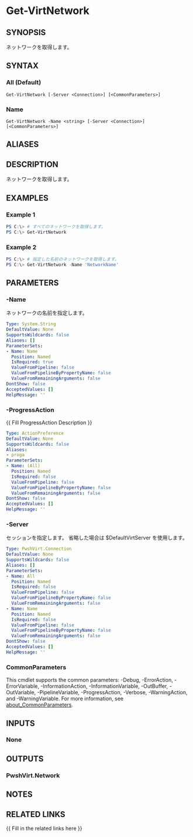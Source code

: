 ﻿---
document type: cmdlet
external help file: PwshVirt.dll-Help.xml
HelpUri: 
ms.date: 07/27/2025
PlatyPS schema version: 2024-05-01
---

# Get-VirtNetwork

## SYNOPSIS

ネットワークを取得します。

## SYNTAX

### All (Default)

```
Get-VirtNetwork [-Server <Connection>] [<CommonParameters>]
```

### Name

```
Get-VirtNetwork -Name <string> [-Server <Connection>] [<CommonParameters>]
```

## ALIASES

## DESCRIPTION

ネットワークを取得します。

## EXAMPLES

### Example 1

```powershell
PS C:\> # すべてのネットワークを取得します。
PS C:\> Get-VirtNetwork
```

### Example 2

```powershell
PS C:\> # 指定した名前のネットワークを取得します。
PS C:\> Get-VirtNetwork -Name 'NetworkName'
```

## PARAMETERS

### -Name

ネットワークの名前を指定します。

```yaml
Type: System.String
DefaultValue: None
SupportsWildcards: false
Aliases: []
ParameterSets:
- Name: Name
  Position: Named
  IsRequired: true
  ValueFromPipeline: false
  ValueFromPipelineByPropertyName: false
  ValueFromRemainingArguments: false
DontShow: false
AcceptedValues: []
HelpMessage: ''
```

### -ProgressAction

{{ Fill ProgressAction Description }}

```yaml
Type: ActionPreference
DefaultValue: None
SupportsWildcards: false
Aliases:
- proga
ParameterSets:
- Name: (All)
  Position: Named
  IsRequired: false
  ValueFromPipeline: false
  ValueFromPipelineByPropertyName: false
  ValueFromRemainingArguments: false
DontShow: false
AcceptedValues: []
HelpMessage: ''
```

### -Server

セッションを指定します。
省略した場合は $DefaultVirtServer を使用します。

```yaml
Type: PwshVirt.Connection
DefaultValue: None
SupportsWildcards: false
Aliases: []
ParameterSets:
- Name: All
  Position: Named
  IsRequired: false
  ValueFromPipeline: false
  ValueFromPipelineByPropertyName: false
  ValueFromRemainingArguments: false
- Name: Name
  Position: Named
  IsRequired: false
  ValueFromPipeline: false
  ValueFromPipelineByPropertyName: false
  ValueFromRemainingArguments: false
DontShow: false
AcceptedValues: []
HelpMessage: ''
```

### CommonParameters

This cmdlet supports the common parameters: -Debug, -ErrorAction, -ErrorVariable,
-InformationAction, -InformationVariable, -OutBuffer, -OutVariable, -PipelineVariable,
-ProgressAction, -Verbose, -WarningAction, and -WarningVariable. For more information, see
[about_CommonParameters](https://go.microsoft.com/fwlink/?LinkID=113216).

## INPUTS

### None

## OUTPUTS

### PwshVirt.Network

## NOTES

## RELATED LINKS

{{ Fill in the related links here }}

